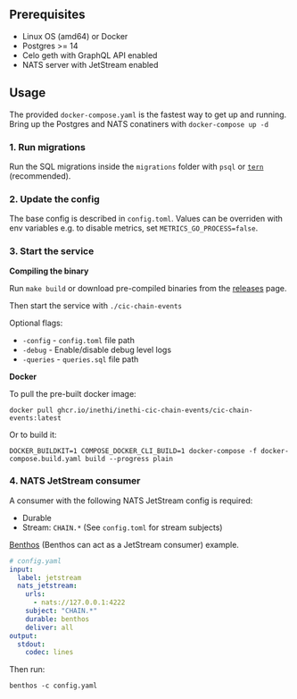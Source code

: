 
## Prerequisites

- Linux OS (amd64) or Docker
- Postgres >= 14
- Celo geth with GraphQL API enabled
- NATS server with JetStream enabled

## Usage

The provided `docker-compose.yaml` is the fastest way to get up and running. Bring up the Postgres and NATS conatiners with `docker-compose up -d`

### 1. Run migrations

Run the SQL migrations inside the `migrations` folder with `psql` or [`tern`](https://github.com/jackc/tern) (recommended).

### 2. Update the config

The base config is described in `config.toml`. Values can be overriden with env variables e.g. to disable metrics, set `METRICS_GO_PROCESS=false`.

### 3. Start the service

**Compiling the binary**

Run `make build` or download pre-compiled binaries from the [releases](https://github.com/inethi/inethi-cic-chain-events/releases) page.

Then start the service with `./cic-chain-events`

Optional flags:

- `-config` - `config.toml` file path
- `-debug` - Enable/disable debug level logs
- `-queries` - `queries.sql` file path

**Docker**

To pull the pre-built docker image:

`docker pull ghcr.io/inethi/inethi-cic-chain-events/cic-chain-events:latest`

Or to build it:

`DOCKER_BUILDKIT=1 COMPOSE_DOCKER_CLI_BUILD=1 docker-compose -f docker-compose.build.yaml build --progress plain`

### 4. NATS JetStream consumer

A consumer with the following NATS JetStream config is required:

- Durable
- Stream: `CHAIN.*` (See `config.toml` for stream subjects)

[Benthos](https://benthos.dev) (Benthos can act as a JetStream consumer) example.

```yaml
# config.yaml
input:
  label: jetstream
  nats_jetstream:
    urls:
      - nats://127.0.0.1:4222
    subject: "CHAIN.*"
    durable: benthos
    deliver: all
output:
  stdout:
    codec: lines
```

Then run:

`benthos -c config.yaml`
